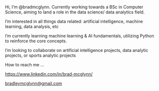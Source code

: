 Hi, I’m @bradmcglynn. Currently working towards a BSc in Computer Science, aiming to land a role in the data science/ data analytics field.

I’m interested in all things data related: artificial intelligence, machine learning, data analysis, etc

I’m currently learning machine learning & AI fundamentals, utilizing Python to reinforce the core concepts.

I’m looking to collaborate on artificial intelligence projects, data analytic projects, or sports analytic projects

How to reach me ... 

https://www.linkedin.com/in/brad-mcglynn/

bradleymcglynn@gmail.com
<!---
bradmcglynn/bradmcglynn is a ✨ special ✨ repository because its `README.md` (this file) appears on your GitHub profile.
You can click the Preview link to take a look at your changes.
--->

